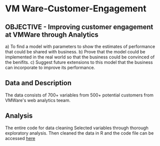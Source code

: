 # VM Ware-Customer-Engagement

## OBJECTIVE - Improving customer engagement at VMWare through Analytics
a) To find a model with parameters to show the estimates of performance that could be shared with business.
b) Prove that the model could be implemented in the real world so that the business could be convinced of the benifits.
c) Suggest future extensions to this model that the business can incorporate to improve its performance.

## Data and Description
The data consists of 700+ variables from 500+ potential customers from VMWare's web analytics teeam.

## Analysis
The entire code for data cleaning
Selected variables through thorough exploratory analysis. Then cleaned the data in R and the code file can be accessed [here](https://github.com/VipanchiKatthula/VMWare-Customer-Engagement/blob/master/code/Project%20Code.R)


